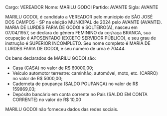 Cargo: VEREADOR
Nome: MARILU GODOI
Partido: AVANTE
Sigla: AVANTE

MARILU GODOI, é candidato a VEREADOR pelo município de SÃO JOSÉ DOS CAMPOS - SP na eleição MUNICIPAL de 2024 pelo AVANTE (AVANTE).
MARIA DE LURDES FARIA DE GODOI é SOLTEIRO(A), nasceu em 07/04/1957, se declara do gênero FEMININO da cor/raça BRANCA, sua ocupação é APOSENTADO (EXCETO SERVIDOR PÚBLICO), e seu grau de instrução é SUPERIOR INCOMPLETO.
Seu nome completo é MARIA DE LURDES FARIA DE GODOI, e seu número de urna é 70444.

Os bens declarados de MARILU GODOI são: 
- Casa (CASA) no valor de R$ 60000,00;
- Veículo automotor terrestre: caminhão, automóvel, moto, etc. (CARRO) no valor de R$ 5000,00;
- Caderneta de poupança (SALDO POUPANÇA) no valor de R$ 159869,03;
- Depósito bancário em conta corrente no País (SALDO EM CONTA CORRENTE) no valor de R$ 10,00

MARILU GODOI não forneceu dados das redes sociais.